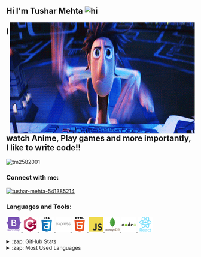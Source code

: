 ## Hi I'm Tushar Mehta <img src="https://user-images.githubusercontent.com/1303154/88677602-1635ba80-d120-11ea-84d8-d263ba5fc3c0.gif" width="28px" alt="hi">

<!-- <h3 align="center">A passionate frontend developer from India</h3> -->
<img align="right" alt="GIF" src="https://raw.githubusercontent.com/tm2582001/tm2582001/main/giphy%20(1).gif"/>


## I watch Anime, Play games and more importantly, I like to write code!!

<p align="left"> <img src="https://komarev.com/ghpvc/?username=tm2582001&label=Profile%20views&color=0e75b6&style=flat" alt="tm2582001" /> </p>

<h3 align="left">Connect with me:</h3>
<p align="left">
<a href="https://www.linkedin.com/in/tushar-mehta-92a8b8222/" target="blank"><img align="center" src="https://raw.githubusercontent.com/rahuldkjain/github-profile-readme-generator/master/src/images/icons/Social/linked-in-alt.svg" alt="tushar-mehta-541385214" height="30" width="40" /></a>
</p>

<h3 align="left">Languages and Tools:</h3>
<p align="left"> <a href="https://getbootstrap.com" target="_blank"> <img src="https://raw.githubusercontent.com/devicons/devicon/master/icons/bootstrap/bootstrap-plain-wordmark.svg" alt="bootstrap" width="40" height="40"/> </a> <a href="https://www.w3schools.com/cpp/" target="_blank"> <img src="https://raw.githubusercontent.com/devicons/devicon/master/icons/cplusplus/cplusplus-original.svg" alt="cplusplus" width="40" height="40"/> </a> <a href="https://www.w3schools.com/css/" target="_blank"> <img src="https://raw.githubusercontent.com/devicons/devicon/master/icons/css3/css3-original-wordmark.svg" alt="css3" width="40" height="40"/> </a> <a href="https://expressjs.com" target="_blank"> <img src="https://raw.githubusercontent.com/devicons/devicon/master/icons/express/express-original-wordmark.svg" alt="express" width="40" height="40"/> </a> <a href="https://www.w3.org/html/" target="_blank"> <img src="https://raw.githubusercontent.com/devicons/devicon/master/icons/html5/html5-original-wordmark.svg" alt="html5" width="40" height="40"/> </a> <a href="https://developer.mozilla.org/en-US/docs/Web/JavaScript" target="_blank"> <img src="https://raw.githubusercontent.com/devicons/devicon/master/icons/javascript/javascript-original.svg" alt="javascript" width="40" height="40"/> </a> <a href="https://www.mongodb.com/" target="_blank"> <img src="https://raw.githubusercontent.com/devicons/devicon/master/icons/mongodb/mongodb-original-wordmark.svg" alt="mongodb" width="40" height="40"/> </a> <a href="https://nodejs.org" target="_blank"> <img src="https://raw.githubusercontent.com/devicons/devicon/master/icons/nodejs/nodejs-original-wordmark.svg" alt="nodejs" width="40" height="40"/> </a> <a href="https://reactjs.org/" target="_blank"> <img src="https://raw.githubusercontent.com/devicons/devicon/master/icons/react/react-original-wordmark.svg" alt="react" width="40" height="40"/> </a> </p>


<details>
  <summary>:zap: GitHub Stats</summary>
  <p>&nbsp;<img align="left" src="https://github-readme-stats.vercel.app/api?username=tm2582001&show_icons=true&locale=en" alt="tm2582001" /></p>
</details>


<details>
  <summary>:zap: Most Used Languages</summary>
  <p><img align="left" src="https://github-readme-stats.vercel.app/api/top-langs?username=tm2582001&show_icons=true&locale=en&layout=compact" alt="tm2582001" /></p>
</details>

